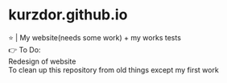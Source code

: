# kurzdor.github.io
⭐️ | My website(needs some work) + my works tests
<br>
👉 To Do:
<br>
Redesign of website
<br>
To clean up this repository from old things except my first work
